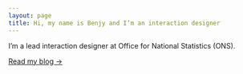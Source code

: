 ```yaml
---
layout: page
title: Hi, my name is Benjy and I’m an interaction designer
---
```


<p class="lede">I’m a lead interaction designer at Office for National Statistics (ONS).</p>

<!-- ## Blog stats -->

<!-- You can't pass variables straight into includes, you have to capture them first https://jekyllrb.com/docs/includes/#passing-parameter-variables-to-includes  -->

<!-- {% capture post-count %}
{{ site.posts | size }}
{% endcapture %} -->

<!-- {% capture category-count %}
{{ site.categories | size }}
{% endcapture %} -->

<!-- {% capture weeknotes-count %}
{{ site.categories.weeknotes | size }}
{% endcapture %} -->

<!-- <div class="flex-grid margin-top--s">
  <div class="flex-grid__col flex-grid__col--third">
  {% include big-number.html
    big-number=post-count
    text="blog posts"
    url="/blog/"
  %}
  </div>
  <div class="flex-grid__col flex-grid__col--third">
  {% include big-number.html
    big-number=category-count
    text="categories"
    url="/blog/category/"
  %}
  </div>
  <div class="flex-grid__col flex-grid__col--third">
  {% include big-number.html
    big-number=weeknotes-count
    text="weeknotes"
    url="/blog/category/weeknotes"
  %}
  </div>
</div> -->

<p class="margin-top--s"><a href="/blog">Read my blog →</a></p>
